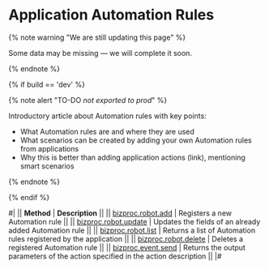 # Application Automation Rules

{% note warning "We are still updating this page" %}

Some data may be missing — we will complete it soon.

{% endnote %}

{% if build == 'dev' %}

{% note alert "TO-DO _not exported to prod_" %}

Introductory article about Automation rules with key points:

- What Automation rules are and where they are used
- What scenarios can be created by adding your own Automation rules from applications
- Why this is better than adding application actions (link), mentioning smart scenarios

{% endnote %}

{% endif %}

#| 
|| **Method** | **Description** ||
|| [bizproc.robot.add](./bizproc-robot-add.md) | Registers a new Automation rule ||
|| [bizproc.robot.update](./bizproc-robot-update.md) | Updates the fields of an already added Automation rule ||
|| [bizproc.robot.list](./bizproc-robot-list.md) | Returns a list of Automation rules registered by the application ||
|| [bizproc.robot.delete](./bizproc-robot-delete.md) | Deletes a registered Automation rule ||
|| [bizproc.event.send](./bizproc-event-send.md) | Returns the output parameters of the action specified in the action description || 
|#
